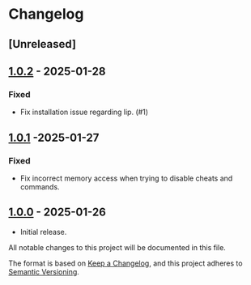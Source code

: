 # Changelog

## [Unreleased]

## [1.0.2] - 2025-01-28

### Fixed

- Fix installation issue regarding lip. (#1)

## [1.0.1] -2025-01-27

### Fixed

- Fix incorrect memory access when trying to disable cheats and commands.

## [1.0.0] - 2025-01-26

- Initial release.

All notable changes to this project will be documented in this file.

[1.0.2]: https://github.com/mrmagic2020/MForceAchievements/releases/v1.0.2
[1.0.1]: https://github.com/mrmagic2020/MForceAchievements/releases/v1.0.1
[1.0.0]: https://github.com/mrmagic2020/MForceAchievements/releases/v1.0.0

The format is based on [Keep a Changelog](https://keepachangelog.com/en/1.0.0/),
and this project adheres to [Semantic Versioning](https://semver.org/spec/v2.0.0.html).
